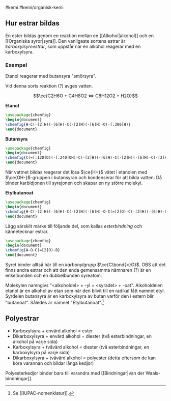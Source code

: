 #kemi #kemi/organisk-kemi 
## Hur estrar bildas
En ester bildas genom en reaktion mellan en [[Alkohol|alkohol]] och en [[Organiska syror|syra]]. Den vanligaste sortens estrar är *karboxylsyreestrar*, som uppstår när en alkohol reagerar med en karboxylsyra.
### Exempel
Etanol reagerar med butansyra "smörsyra".

Vid denna sorts reaktion (?) avges vatten.

$$\ce{C2H6O + C4H8O2 <=> C8H12O2 + H2O}$$

**Etanol**
```tikz
\usepackage{chemfig}
\begin{document}
\chemfig{H-C(-[2]H)(-[6]H)-C(-[2]H)(-[6]H)-O(-[:300]H)}
\end{document}
```

**Butansyra**
```tikz
\usepackage{chemfig}
\begin{document}
\chemfig{C(=[:120]O)(-[:240]OH)-C(-[2]H)(-[6]H)-C(-[2]H)(-[6]H)-C(-[2]H)(-[6]H)-H}
\end{document}
```

När vattnet bildas reagerar det lösa $\ce{H+}$ vätet i etanolen med $\ce{OH-}$-gruppen i butansyran och kondenserar för att bilda vatten. Då binder karbidjonen till syrejonen och skapar en ny större molekyl.

**Etylbutanoat**
```tikz
\usepackage{chemfig}
\begin{document}
\chemfig{H-C(-[2]H)(-[6]H)-C(-[2]H)(-[6]H)-O-C(=[2]O)-C(-[2]H)(-[6]H)-C(-[2]H)(-[6]H)-C(-[2]H)(-[6]H)-H}
\end{document}
```

Lägg särskilt märke till följande del, som kallas *esterbindning* och kännetecknar estrar.

```tikz
\usepackage{chemfig}
\begin{document}
\chemfig{A-O-C(=[2]O)-B}
\end{document}
```

Syret binder alltså här till en *karbonylgrupp* $\ce{C\bond{=}O}$. OBS att det finns andra estrar och att den enda gemensamma nämnaren (?) är en enkelbunden och en dubbelbunden syreatom.

Molekylen namngivs "\<alkoholdel\> + -yl + \<syradel\> + -oat". Alkoholdelen etanol är en alkohol av etan som när den blivit till en radikal fått namnet etyl. Syrdelen butansyra är en karboxylsyra av butan varför den i estern blir "butanoat". Således är namnet "Etylbutanoat".[^1]

## Polyestrar
- Karboxylsyra + envärd alkohol = ester
- Dikarboxylsyra + envärd alkohol = diester (två esterbindningar, en alkohol på varje sida)
- Karboxylsyra + tvåvärd alkohol = diester (två esterbindningar, en karboxylsyra på varje sida)
- Dikarboxylsyra + tvåvärd alkohol = polyester (detta eftersom de kan köra varannan och bildar långa kedjor)

Polyesterkedjor binder bara till varandra med [[Bindningar|van der Waals-bindningar]].

[^1]: Se [[IUPAC-nomenklatur]].